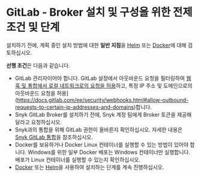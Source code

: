 # GitLab - Broker 설치 및 구성을 위한 전제 조건 및 단계

설치하기 전에, 계획 중인 설치 방법에 대한 **일반 지침**을 [Helm](../install-and-configure-broker-using-helm.md) 또는 [Docker](../install-and-configure-broker-using-docker.md)에 대해 검토하십시오.

**선행 조건**은 다음과 같습니다.

* GitLab 관리자이어야 합니다. GitLab 설정에서 아웃바운드 요청을 필터링하여 [웹훅 및 통합에서 로컬 네트워크로의 요청을 허용](https://docs.gitlab.com/ee/security/webhooks.html#allow-requests-to-the-local-network-from-webhooks-and-integrations)하고, 특정 IP 주소 및 도메인으로의 아웃바운드 요청을 허용]\(https://docs.gitlab.com/ee/security/webhooks.html#allow-outbound-requests-to-certain-ip-addresses-and-domains)합니다.
* Snyk GitLab Broker를 설치하기 전에, Snyk 계정 팀에게 Broker 토큰을 제공해 달라고 요청하십시오.
* Snyk과의 통합을 위해 GitLab 권한이 올바른지 확인하십시오. 자세한 내용은 [Snyk GitLab 통합](../../../../scm-ide-and-ci-cd-integrations/snyk-scm-integrations/gitlab.md)을 참조하십시오.
* Docker를 보유하거나 Docker Linux 컨테이너를 실행할 수 있는 방법이 있어야 합니다. Windows를 위한 일부 Docker 배포는 Windows 컨테이너만 실행합니다. 배포가 Linux 컨테이너를 실행할 수 있는지 확인하십시오.
* [Docker](setup-broker-with-gitlab.md) 또는 [Helm](gitlab-install-and-configure-using-helm.md)을 사용하여 설치하는 단계를 계속 진행하십시오.
